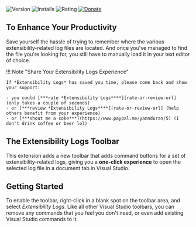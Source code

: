 ![Version][version-badge-url]
![Installs][installs-badge-url]
![Rating][rating-badge-url]
[![Donate][paypal-badge]](https://www.paypal.me/yannduran/5)

[version-badge-url]: http://vsmarketplacebadge.apphb.com/version-short/YannDuran.ExtensibilityLogs.svg?label=version&colorB=7E57C2
[installs-badge-url]: http://vsmarketplacebadge.apphb.com/installs-short/YannDuran.ExtensibilityLogs.svg?colorB=7E57C2
[rating-badge-url]: http://vsmarketplacebadge.apphb.com/rating-short/YannDuran.ExtensibilityLogs.svg?colorB=7E57C2
[license-badge]: https://img.shields.io/badge/license-MIT-7E57C2.svg
[license-url]: http://luminous-software.solutions/extensibility-logs/license
[paypal-badge]: https://img.shields.io/badge/donate-paypal-green.svg
[paypal-url]: https://www.paypal.me/yannduran/10

## To Enhance Your Productivity

Save yourself the hassle of trying to remember where the various extensibility-related log files are located.
And once you've managed to find the file you're looking for, you still have to manually load it in your text editor of choice.

!!! Note "Share Your Extensibility Logs Experience"

    If *Extensibility Logs* has saved you time, please come back and show your support:

    - you could [***rate *Extensibility Logs****][rate-or-review-url] (only takes a couple of seconds)
    - or [***review *Extensibility Logs****][rate-or-review-url] (help others benefit from your experience)
    - or [***shout me a coke***](https://www.paypal.me/yannduran/5) (I don't drink coffee or beer lol)

## The Extensibility Logs Toolbar

This extension adds a new toolbar that adds command buttons for a set of extensibility-related logs, giving you a
**one-click experience** to open the selected log file in a document tab in Visual Studio.

## Getting Started

To enable the toolbar, right-click in a blank spot on the toolbar area, and select *Extensibility Logs*.
Like all other Visual Studio toolbars, you can remove any commands that you feel you don't need,
or even add existing Visual Studio commands to it.

[github-url]: http://www.github.com/luminous-software/extensibility-logs

[marketplace-url]: https://marketplace.visualstudio.com/vsgallery
[gallery-url]: https://visualstudiogallery.msdn.microsoft.com
[rate-or-review-url]: https://marketplace.visualstudio.com/vsgallery#review-details
[qna-url]: https://marketplace.visualstudio.com/vsgallery#qna
[suggestions-url]: https://marketplace.visualstudio.com/vsgallery#qna

[changelog-url]: https://github.com/luminous-software/extensibility-logs/blob/master/CHANGELOG.md
[roadmap-url]: https://github.com/luminous-software/extensibility-logs/blob/master/roadmap.md
[features-url]: https://luminous-software.solutions/extensions-vs/#extensibility-logs
[icon-url]: /assets/images/favicon.ico

[contributing-url]: https://github.com/luminous-software/extensibility-logs/blob/master/.github/CONTRIBUTING.md
[extensibility-tools-url]: https://visualstudiogallery.msdn.microsoft.com/ab39a092-1343-46e2-b0f1-6a3f91155aa6

[license-url]: https://github.com/luminous-software/extensibility-logs/blob/master/LICENSE

